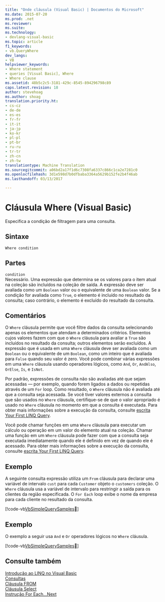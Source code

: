 ```yaml
---
title: "Onde cláusula (Visual Basic) | Documentos do Microsoft"
ms.date: 2015-07-20
ms.prod: .net
ms.reviewer: 
ms.suite: 
ms.technology:
- devlang-visual-basic
ms.topic: article
f1_keywords:
- vb.QueryWhere
dev_langs:
- VB
helpviewer_keywords:
- Where statement
- queries [Visual Basic], Where
- Where clause
ms.assetid: 48b5c2c5-3181-429c-8545-894296798c89
caps.latest.revision: 18
author: stevehoag
ms.author: shoag
translation.priority.ht:
- cs-cz
- de-de
- es-es
- fr-fr
- it-it
- ja-jp
- ko-kr
- pl-pl
- pt-br
- ru-ru
- tr-tr
- zh-cn
- zh-tw
translationtype: Machine Translation
ms.sourcegitcommit: a06bd2a17f1d6c7308fa6337c866c1ca2e7281c0
ms.openlocfilehash: 3d1e598d7b0dfbaba3364a5629b152fe2b4f46ab
ms.lasthandoff: 03/13/2017

---
```

# <a name="where-clause-visual-basic"></a>Cláusula Where (Visual Basic)
Especifica a condição de filtragem para uma consulta.  
  
## <a name="syntax"></a>Sintaxe  
  
```  
Where condition  
```  
  
## <a name="parts"></a>Partes  
 `condition`  
 Necessário. Uma expressão que determina se os valores para o item atual na coleção são incluídos na coleção de saída. A expressão deve ser avaliada como um `Boolean` valor ou o equivalente de uma `Boolean` valor. Se a condição for avaliada como `True`, o elemento é incluído no resultado da consulta; caso contrário, o elemento é excluído do resultado da consulta.  
  
## <a name="remarks"></a>Comentários  
 O `Where` cláusula permite que você filtre dados da consulta selecionando apenas os elementos que atendam a determinados critérios. Elementos cujos valores fazem com que o `Where` cláusula para avaliar a `True` são incluídos no resultado da consulta; outros elementos serão excluídos. A expressão que é usada em uma `Where` cláusula deve ser avaliada como um `Boolean` ou o equivalente de um `Boolean`, como um inteiro que é avaliada para `False` quando seu valor é zero. Você pode combinar várias expressões em uma `Where` cláusula usando operadores lógicos, como `And`, `Or`, `AndAlso`, `OrElse`, `Is`, e `IsNot`.  
  
 Por padrão, expressões de consulta não são avaliadas até que sejam acessadas — por exemplo, quando forem ligados a dados ou repetidas através de um `For` loop. Como resultado, o `Where` cláusula não é avaliada até que a consulta seja acessada. Se você tiver valores externos a consulta que são usados no `Where` cláusula, certifique-se de que o valor apropriado é usado no `Where` cláusula no momento em que a consulta é executada. Para obter mais informações sobre a execução da consulta, consulte [escrita Your First LINQ Query](../../../visual-basic/programming-guide/concepts/linq/writing-your-first-linq-query.md).  
  
 Você pode chamar funções em uma `Where` cláusula para executar um cálculo ou operação em um valor do elemento atual na coleção. Chamar uma função em um `Where` cláusula pode fazer com que a consulta seja executada imediatamente quando ele é definido em vez de quando ele é acessado. Para obter mais informações sobre a execução da consulta, consulte [escrita Your First LINQ Query](../../../visual-basic/programming-guide/concepts/linq/writing-your-first-linq-query.md).  
  
## <a name="example"></a>Exemplo  
 A seguinte consulta expressão utiliza um `From` cláusula para declarar uma variável de intervalo `cust` para cada `Customer` objeto o `customers` coleção. O `Where` cláusula usa a variável de intervalo para restringir a saída para os clientes da região especificada. O `For Each` loop exibe o nome da empresa para cada cliente no resultado da consulta.  
  
 [!code-vb[VbSimpleQuerySamples&#23;](../../../visual-basic/language-reference/queries/codesnippet/VisualBasic/where-clause_1.vb)]  
  
## <a name="example"></a>Exemplo  
 O exemplo a seguir usa `And` e `Or` operadores lógicos no `Where` cláusula.  
  
 [!code-vb[VbSimpleQuerySamples&#31;](../../../visual-basic/language-reference/queries/codesnippet/VisualBasic/where-clause_2.vb)]  
  
## <a name="see-also"></a>Consulte também  
 [Introdução ao LINQ no Visual Basic](../../../visual-basic/programming-guide/language-features/linq/introduction-to-linq.md)   
 [Consultas](../../../visual-basic/language-reference/queries/queries.md)   
 [Cláusula FROM](../../../visual-basic/language-reference/queries/from-clause.md)   
 [Cláusula Select](../../../visual-basic/language-reference/queries/select-clause.md)   
 [Instrução For Each...Next](../../../visual-basic/language-reference/statements/for-each-next-statement.md)
